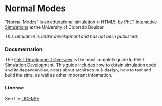 Normal Modes
================

"Normal Modes" is an educational simulation in HTML5, by <a href="https://phet.colorado.edu/" target="_blank">PhET
Interactive Simulations</a>
at the University of Colorado Boulder.

*This simulation is under development and has not been published.*

### Documentation

The <a href="https://github.com/phetsims/phet-info/blob/main/doc/phet-development-overview.md" target="_blank">PhET
Development Overview</a> is the most complete guide to PhET Simulation Development. This guide includes how to obtain
simulation code and its dependencies, notes about architecture & design, how to test and build the sims, as well as
other important information.

### License

See the <a href="https://github.com/phetsims/normal-modes/blob/main/LICENSE" target="_blank">LICENSE</a>
